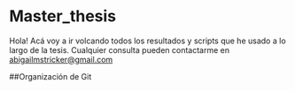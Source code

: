 # Master_thesis

Hola! Acá voy a ir volcando todos los resultados y scripts que he usado a lo largo de la tesis. Cualquier consulta pueden contactarme en abigailmstricker@gmail.com

##Organización de Git

